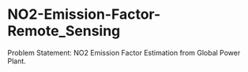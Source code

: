 # NO2-Emission-Factor-Remote_Sensing
Problem Statement: NO2 Emission Factor Estimation from Global Power Plant.
